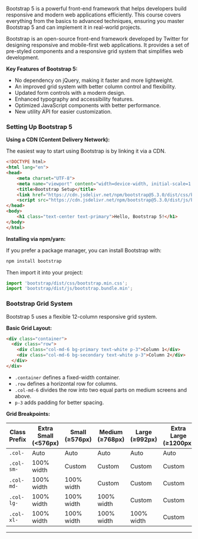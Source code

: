 Bootstrap 5 is a powerful front-end framework that helps developers build responsive and modern web applications efficiently. This course covers everything from the basics to advanced techniques, ensuring you master Bootstrap 5 and can implement it in real-world projects.

Bootstrap is an open-source front-end framework developed by Twitter for designing responsive and mobile-first web applications. It provides a set of pre-styled components and a responsive grid system that simplifies web development.


 **Key Features of Bootstrap 5:**

- No dependency on jQuery, making it faster and more lightweight.
- An improved grid system with better column control and flexibility.
- Updated form controls with a modern design.
- Enhanced typography and accessibility features.
- Optimized JavaScript components with better performance.
- New utility API for easier customization.

### Setting Up Bootstrap 5

**Using a CDN (Content Delivery Network):**

The easiest way to start using Bootstrap is by linking it via a CDN.

```html
<!DOCTYPE html>
<html lang="en">
<head>
    <meta charset="UTF-8">
    <meta name="viewport" content="width=device-width, initial-scale=1.0">
    <title>Bootstrap Setup</title>
    <link href="https://cdn.jsdelivr.net/npm/bootstrap@5.3.0/dist/css/bootstrap.min.css" rel="stylesheet">
    <script src="https://cdn.jsdelivr.net/npm/bootstrap@5.3.0/dist/js/bootstrap.bundle.min.js"></script>
</head>
<body>
    <h1 class="text-center text-primary">Hello, Bootstrap 5!</h1>
</body>
</html>
```

**Installing via npm/yarn:**

If you prefer a package manager, you can install Bootstrap with:

```sh
npm install bootstrap
```

Then import it into your project:

```js
import 'bootstrap/dist/css/bootstrap.min.css';
import 'bootstrap/dist/js/bootstrap.bundle.min';
```

### Bootstrap Grid System

Bootstrap 5 uses a flexible 12-column responsive grid system.

 **Basic Grid Layout:**

```html
<div class="container">
  <div class="row">
    <div class="col-md-6 bg-primary text-white p-3">Column 1</div>
    <div class="col-md-6 bg-secondary text-white p-3">Column 2</div>
  </div>
</div>
```

- `.container` defines a fixed-width container.
- `.row` defines a horizontal row for columns.
- `.col-md-6` divides the row into two equal parts on medium screens and above.
- `p-3` adds padding for better spacing.

**Grid Breakpoints:**

|Class Prefix|Extra Small (<576px)|Small (≥576px)|Medium (≥768px)|Large (≥992px)|Extra Large (≥1200px)|
|---|---|---|---|---|---|
|`.col-`|Auto|Auto|Auto|Auto|Auto|
|`.col-sm-`|100% width|Custom|Custom|Custom|Custom|
|`.col-md-`|100% width|100% width|Custom|Custom|Custom|
|`.col-lg-`|100% width|100% width|100% width|Custom|Custom|
|`.col-xl-`|100% width|100% width|100% width|100% width|Custom|

---


